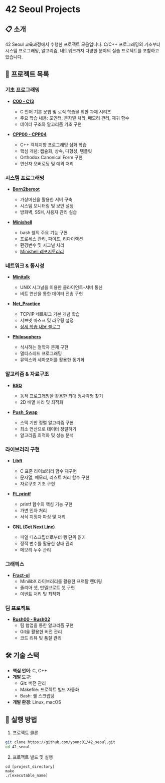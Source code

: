 # 42 Seoul Projects

## 📋 소개
42 Seoul 교육과정에서 수행한 프로젝트 모음입니다. C/C++ 프로그래밍의 기초부터 시스템 프로그래밍, 알고리즘, 네트워크까지 다양한 분야의 실습 프로젝트를 포함하고 있습니다.

## 📂 프로젝트 목록

### 기초 프로그래밍
- **[C00 - C13](./C00)**
  - C 언어 기본 문법 및 로직 학습을 위한 과제 시리즈
  - 주요 학습 내용: 포인터, 문자열 처리, 메모리 관리, 재귀 함수
  - 데이터 구조와 알고리즘 기초 구현

- **[CPP00 - CPP04](./CPP00)**
  - C++ 객체지향 프로그래밍 심화 학습
  - 핵심 개념: 캡슐화, 상속, 다형성, 템플릿
  - Orthodox Canonical Form 구현
  - 연산자 오버로딩 및 예외 처리

### 시스템 프로그래밍
- **[Born2beroot](./Born2beroot)**
  - 가상머신을 활용한 서버 구축
  - 시스템 모니터링 및 보안 설정
  - 방화벽, SSH, 사용자 관리 실습

- **[Minishell](./Minishell)**
  - bash 쉘의 주요 기능 구현
  - 프로세스 관리, 파이프, 리다이렉션
  - 환경변수 및 시그널 처리
  - [Minishell 레포지토리리](https://github.com/yoonc01/Re_minishell)

### 네트워크 & 동시성
- **[Minitalk](./Minitalk)**
  - UNIX 시그널을 이용한 클라이언트-서버 통신
  - 비트 연산을 통한 데이터 전송 구현

- **[Net_Practice](./Net_Practice)**
  - TCP/IP 네트워크 기본 개념 학습
  - 서브넷 마스크 및 라우팅 설정
  - [상세 학습 내용 블로그](https://velog.io/@yoonc01/series/42-netpractice)

- **[Philosophers](./Philosophers)**
  - 식사하는 철학자 문제 구현
  - 멀티스레드 프로그래밍
  - 뮤텍스와 세마포어를 활용한 동기화

### 알고리즘 & 자료구조
- **[BSQ](./BSQ)**
  - 동적 프로그래밍을 활용한 최대 정사각형 찾기
  - 2D 배열 처리 및 최적화

- **[Push_Swap](./Push_Swap)**
  - 스택 기반 정렬 알고리즘 구현
  - 최소 연산으로 데이터 정렬하기
  - 알고리즘 최적화 및 성능 분석

### 라이브러리 구현
- **[Libft](./Libft)**
  - C 표준 라이브러리 함수 재구현
  - 문자열, 메모리, 리스트 처리 함수 구현
  - 자료구조 기초 구현

- **[Ft_printf](./Ft_printf)**
  - printf 함수의 핵심 기능 구현
  - 가변 인자 처리
  - 서식 지정자 파싱 및 처리

- **[GNL (Get Next Line)](./GNL)**
  - 파일 디스크립터로부터 행 단위 읽기
  - 정적 변수를 활용한 상태 관리
  - 메모리 누수 관리

### 그래픽스
- **[Fract-ol](./Fract-ol)**
  - MinilibX 라이브러리를 활용한 프랙탈 렌더링
  - 줄리아 셋, 만델브로트 셋 구현
  - 이벤트 처리 및 최적화

### 팀 프로젝트
- **[Rush00 - Rush02](./Rush00)**
  - 팀 협업을 통한 알고리즘 구현
  - Git을 활용한 버전 관리
  - 코드 리뷰 및 품질 관리

## 🛠️ 기술 스택
- **핵심 언어**: C, C++
- **개발 도구**: 
  - Git: 버전 관리
  - Makefile: 프로젝트 빌드 자동화
  - Bash: 쉘 스크립팅
- **개발 환경**: Linux, macOS

## 🚀 실행 방법
1. 프로젝트 클론
```bash
git clone https://github.com/yoonc01/42_seoul.git
cd 42_seoul
```
2. 프로젝트 빌드 및 실행
```
cd [project_directory]
make
./[executable_name]
```
